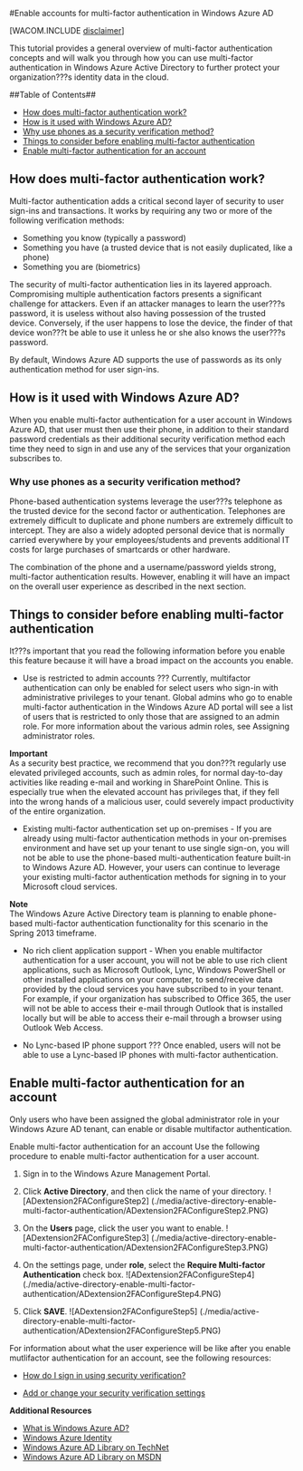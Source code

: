 <properties umbracoNaviHide="0" pageTitle="Enable accounts for multi-factor authentication in Windows Azure AD" metaKeywords="Windows Azure Active Directory, Windows Azure AD, multi-factor authentication, 2FA" description="Learn how to enable 2FA for accounts in your Windows Azure AD tenant." linkid="documentation-services-identity-enable-accounts-for-2fa-in-windows-azure-ad" urlDisplayName="Enable accounts for multi-factor authentication" headerExpose="" footerExpose="" disqusComments="1" writer="nickp" title="Enable accounts for multi-factor authentication in Windows Azure AD" />

#Enable accounts for multi-factor authentication in Windows Azure AD

[WACOM.INCLUDE [disclaimer](../includes/disclaimer.md)]

This tutorial provides a general overview of multi-factor authentication concepts and will walk you through how you can use multi-factor authentication in Windows Azure Active Directory to further protect your organization???s identity data in the cloud.

##Table of Contents##

* [How does multi-factor authentication work?](#howitworks)
* [How is it used with Windows Azure AD?](#howisitused)
* [Why use phones as a security verification method?](#whyusephones)
* [Things to consider before enabling multi-factor authentication](#considerations)
* [Enable multi-factor authentication for an account](#enable)

<h2><a id="howitworks"></a>How does multi-factor authentication work?</h2>

Multi-factor authentication adds a critical second layer of security to user sign-ins and transactions. It works by requiring any two or more of the following verification methods:

* Something you know (typically a password)
* Something you have (a trusted device that is not easily duplicated, like a phone)
* Something you are (biometrics)

The security of multi-factor authentication lies in its layered approach. Compromising multiple authentication factors presents a significant challenge for attackers. Even if an attacker manages to learn the user???s password, it is useless without also having possession of the trusted device. Conversely, if the user happens to lose the device, the finder of that device won???t be able to use it unless he or she also knows the user???s password.

By default, Windows Azure AD supports the use of passwords as its only authentication method for user sign-ins.

<h2><a id="howisitused"></a>How is it used with Windows Azure AD?</h2>

When you enable multi-factor authentication for a user account in Windows Azure AD, that user must then use their phone, in addition to their standard password credentials as their additional security verification method each time they need to sign in and use any of the services that your organization subscribes to. 

<h3><a id="whyusephones"></a>Why use phones as a security verification method?</h3>

Phone-based authentication systems leverage the user???s telephone as the trusted device for the second factor or authentication. Telephones are extremely difficult to duplicate and phone numbers are extremely difficult to intercept. They are also a widely adopted personal device that is normally carried everywhere by your employees/students and prevents additional IT costs for large purchases of smartcards or other hardware.

The combination of the phone and a username/password yields strong, multi-factor authentication results. However, enabling it will have an impact on the overall user experience as described in the next section.


<h2><a id="considerations"></a>Things to consider before enabling multi-factor authentication</h2>
It???s important that you read the following information before you enable this feature because it will have a broad impact on the accounts you enable.

* Use is restricted to admin accounts ??? Currently, multifactor authentication can only be enabled for select users who sign-in with administrative privileges to your tenant. Global admins who go to enable multi-factor authentication in the Windows Azure AD portal will see a list of users that is restricted to only those that are assigned to an admin role. For more information about the various admin roles, see Assigning administrator roles.

 **Important**  
 As a security best practice, we recommend that you don???t regularly use elevated privileged accounts, such as admin roles, for normal day-to-day activities like reading e-mail and working in SharePoint Online. This is especially true when the elevated account has privileges that, if they fell into the wrong hands of a malicious user, could severely impact productivity of the entire organization.
 

* Existing multi-factor authentication set up on-premises - If you are already using multi-factor authentication methods in your on-premises environment and have set up your tenant to use single sign-on, you will not be able to use the phone-based multi-authentication feature built-in to Windows Azure AD. However, your users can continue to leverage your existing multi-factor authentication methods for signing in to your Microsoft cloud services.

 **Note**  
 The Windows Azure Active Directory team is planning to enable phone-based multi-factor authentication functionality for this scenario in the Spring 2013 timeframe.
 
* No rich client application support - When you enable multifactor authentication for a user account, you will not be able to use rich client applications, such as Microsoft Outlook, Lync, Windows PowerShell or other installed applications on your computer, to send/receive data provided by the cloud services you have subscribed to in your tenant. For example, if your organization has subscribed to Office 365, the user will not be able to access their e-mail through Outlook that is installed locally but will be able to access their e-mail through a browser using Outlook Web Access.

* No Lync-based IP phone support ??? Once enabled, users will not be able to use a Lync-based IP phones with multi-factor authentication.

<h2><a id="enable"></a>Enable multi-factor authentication for an account</h2>
Only users who have been assigned the global administrator role in your Windows Azure AD tenant, can enable or disable multifactor authentication.

Enable multi-factor authentication for an account
Use the following procedure to enable multi-factor authentication for a user account.

1.	Sign in to the Windows Azure Management Portal.

2.	Click **Active Directory**, and then click the name of your directory.
![ADextension2FAConfigureStep2] (./media/active-directory-enable-multi-factor-authentication/ADextension2FAConfigureStep2.PNG)

3.	On the **Users** page, click the user you want to enable.
![ADextension2FAConfigureStep3] (./media/active-directory-enable-multi-factor-authentication/ADextension2FAConfigureStep3.PNG)

4.	On the settings page, under **role**, select the **Require Multi-factor Authentication** check box.
![ADextension2FAConfigureStep4] (./media/active-directory-enable-multi-factor-authentication/ADextension2FAConfigureStep4.PNG)

5.	Click **SAVE**. 
![ADextension2FAConfigureStep5] (./media/active-directory-enable-multi-factor-authentication/ADextension2FAConfigureStep5.PNG)

For information about what the user experience will be like after you enable mutlifactor authentication for an account, see the following resources:

* [How do I sign in using security verification?](http://technet.microsoft.com/library/jj874023.aspx)

* [Add or change your security verification settings](http://technet.microsoft.com/library/jj863118.aspx)

**Additional Resources**

* [What is Windows Azure AD?](./what-is-windows-azure-active-directory.md)
* [Windows Azure Identity](http://www.windowsazure.com/en-us/manage/windows/fundamentals/identity/)
* [Windows Azure AD Library on TechNet](http://technet.microsoft.com/en-us/library/hh967619.aspx)
* [Windows Azure AD Library on MSDN](http://msdn.microsoft.com/library/windowsazure/jj673460.aspx)
